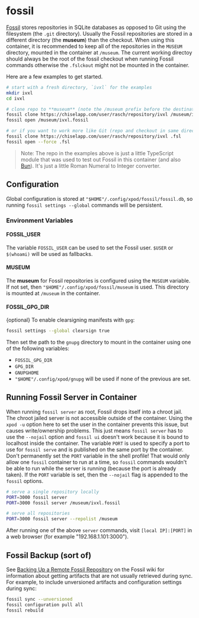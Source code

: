 # fossil

[Fossil] stores repositories in SQLite databases as opposed to Git using the
filesystem (the `.git` directory). Usually the Fossil repositories are stored in
a different directory (the **museum**) than the checkout. When using this
container, it is recommended to keep all of the repositories in the `MUSEUM`
directory, mounted in the container at `/museum`. The current working directoy
should always be the root of the fossil checkout when running Fossil commands
otherwise the `.fslckout` might not be mounted in the container.

Here are a few examples to get started.

```sh
# start with a fresh directory, `ivxl` for the examples
mkdir ivxl
cd ivxl

# clone repo to **museum** (note the /museum prefix before the destination)
fossil clone https://chiselapp.com/user/rasch/repository/ivxl /museum/ivxl.fossil
fossil open /museum/ivxl.fossil

# or if you want to work more like Git (repo and checkout in same directory)
fossil clone https://chiselapp.com/user/rasch/repository/ivxl .fsl
fossil open --force .fsl
```

> Note: The repo in the examples above is just a little TypeScript module that
> was used to test out Fossil in this container (and also
> [Bun](https://bun.sh/)). It's just a little Roman Numeral to Integer
> converter.

## Configuration

Global configuration is stored at `"$HOME"/.config/xpod/fossil/fossil.db`, so
running `fossil settings --global` commands will be persistent.

### Environment Variables

#### FOSSIL_USER

The variable `FOSSIL_USER` can be used to set the Fossil user. `$USER` or
`$(whoami)` will be used as fallbacks.

#### MUSEUM

The **museum** for Fossil repositories is configured using the `MUSEUM`
variable. If not set, then `"$HOME"/.config/xpod/fossil/museum` is used. This
directory is mounted at `/museum` in the container.

#### FOSSIL_GPG_DIR

{optional} To enable clearsigning manifests with `gpg`:

```sh
fossil settings --global clearsign true
```

Then set the path to the `gnupg` directory to mount in the container using one
of the following variables:

- `FOSSIL_GPG_DIR`
- `GPG_DIR`
- `GNUPGHOME`
- `"$HOME"/.config/xpod/gnupg` will be used if none of the previous are set.

## Running Fossil Server in Container

When running `fossil server` as root, Fossil drops itself into a chroot jail.
The chroot jailed server is not accessible outside of the container. Using the
`xpod -u` option here to set the user in the container prevents this issue, but
causes write/ownership problems. This just means `fossil server` has to use the
`--nojail` option and `fossil ui` doesn't work because it is bound to localhost
inside the container. The variable `PORT` is used to specify a port to use for
`fossil serve` and is published on the same port by the container. Don't
permanently set the `PORT` variable in the shell profile! That would only allow
one `fossil` container to run at a time, so `fossil` commands wouldn't be able
to run while the server is running (because the port is already taken). If the
`PORT` variable is set, then the `--nojail` flag is appended to the `fossil`
options.

```sh
# serve a single repository locally
PORT=3000 fossil server
PORT=3000 fossil server /museum/ivxl.fossil

# serve all repositories
PORT=3000 fossil server --repolist /museum
```

After running one of the above `server` commands, visit `[local IP]:[PORT]` in a
web browser (for example "192.168.1.101:3000").

## Fossil Backup (sort of)

See [Backing Up a Remote Fossil Repository][backup] on the Fossil wiki for
information about getting artifacts that are not usually retrieved during sync.
For example, to include unversioned artifacts and configuration settings during
sync:

```sh
fossil sync --unversioned
fossil configuration pull all
fossil rebuild
```

[fossil]: https://fossil-scm.org/
[backup]: https://fossil-scm.org/home/doc/trunk/www/backup.md
